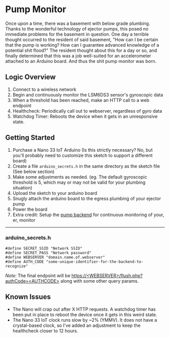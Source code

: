 # Pump Monitor

Once upon a time, there was a basement with below grade plumbing. Thanks to the wonderful technology of ejector pumps, this posed no immediate problems for the basement in question. One day a terrible thought occurred to the resident of said basement, "How can I be certain that the pump is working? How can I guarantee advanced knowledge of a potential shit flood?" The resident thought about this for a day or so, and finally determined that this was a job well-suited for an accelerometer attached to an Arduino board. And thus the shit pump monitor was born.

## Logic Overview
1. Connect to a wireless network
2. Begin and continuously monitor the LSM6DS3 sensor's gyroscopic data
3. When a threshold has been reached, make an HTTP call to a web endpoint
4. Healthcheck: Periodically call out to webserver, regardless of gyro data
5. Watchdog Timer: Reboots the device when it gets in an unresponsive state.

## Getting Started
1. Purchase a Nano 33 IoT Arduino (Is this strictly necessary? No, but you'll probably need to customize this sketch to support a different board)
2. Create a file `arduino_secrets.h` in the same directory as the sketch file (See below section)
3. Make some adjustments as needed. (eg. The default gyroscopic threshold is 5, which may or may not be valid for your plumbing situation)
4. Upload the sketch to your arduino board
5. Snugly attach the arduino board to the egress plumbing of your ejector pump
6. Power the board
7. Extra credit: Setup the [pump backend](https://github.com/thejart/pump-backend) for continuous monitoring of your, er, monitor

---
### arduino_secrets.h
```
#define SECRET_SSID "Network SSID"
#define SECRET_PASS "Network password"
#define WEBSERVER "domain.name.of.webserver"
#define AUTH_CODE "some-unique-identifier-for-the-backend-to-recognize"
```
*Note:* The final endpoint will be [https://&lt;WEBSERVER&gt;/flush.php?authCode=&lt;AUTHCODE&gt;](/) along with some other query params.

## Known Issues
- The Nano will crap out after X HTTP requests. A watchdog timer has been put in place to reboot the device once it gets in this weird state.
- The Nano 33 IoT clock runs slow by ~2% (YMMV). It does not have a crystal-based clock, so I've added an adjustment to keep the healthcheck closer to 12 hours.
